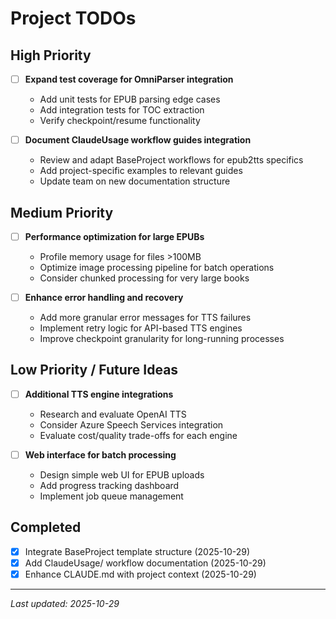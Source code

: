 # Project TODOs

## High Priority

- [ ] **Expand test coverage for OmniParser integration**
  - Add unit tests for EPUB parsing edge cases
  - Add integration tests for TOC extraction
  - Verify checkpoint/resume functionality

- [ ] **Document ClaudeUsage workflow guides integration**
  - Review and adapt BaseProject workflows for epub2tts specifics
  - Add project-specific examples to relevant guides
  - Update team on new documentation structure

## Medium Priority

- [ ] **Performance optimization for large EPUBs**
  - Profile memory usage for files >100MB
  - Optimize image processing pipeline for batch operations
  - Consider chunked processing for very large books

- [ ] **Enhance error handling and recovery**
  - Add more granular error messages for TTS failures
  - Implement retry logic for API-based TTS engines
  - Improve checkpoint granularity for long-running processes

## Low Priority / Future Ideas

- [ ] **Additional TTS engine integrations**
  - Research and evaluate OpenAI TTS
  - Consider Azure Speech Services integration
  - Evaluate cost/quality trade-offs for each engine

- [ ] **Web interface for batch processing**
  - Design simple web UI for EPUB uploads
  - Add progress tracking dashboard
  - Implement job queue management

## Completed

- [x] Integrate BaseProject template structure (2025-10-29)
- [x] Add ClaudeUsage/ workflow documentation (2025-10-29)
- [x] Enhance CLAUDE.md with project context (2025-10-29)

---

*Last updated: 2025-10-29*
